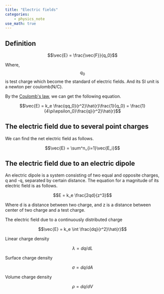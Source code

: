 ```yaml
---
title: "Electric fields"
categories:
    - physics_note
use_math: true
---
```


## Definition

$$\vec{E} = \frac{\vec{F}}{q_0}$$

Where, $$q_0$$ is test charge which become the standard of electric fields.
And its SI unit is a newton per coulomb(N/C).

By the [Coulomb's law](charge), we can get the following equation.

$$\vec{E} = k_e \frac{qq_0}{r^2}\hat{r}\frac{1}{q_0} = \frac{1}{4\pi\epsilon_0}\frac{q}{r^2}\hat{r}$$

## The electric field due to several point charges

We can find the net electric field as follows.

$$\vec{E} = \sum^n_{i=1}\vec{E_i}$$

## The electric field due to an electric dipole
    
An electric dipole is a system consisting of two equal and opposite charges, q and -q, separated by certain distance.
The equation for a magnitude of its electric field is as follows.

$$E = k_e \frac{2qd}{z^3}$$

Where d is a distance between two charge, and z is a distance between center of two charge and a test charge.

The electric field due to a continuously distributed charge

$$\vec{E} = k_e \int \frac{dq}{r^2}\hat{r}$$

Linear charge density
    
$$\lambda = dq/dL$$

Surface charge density

$$\sigma = dq/dA$$

Volume charge density

$$\rho = dq/dV$$
